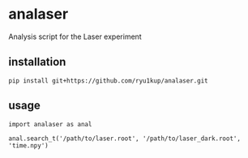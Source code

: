 # analaser

Analysis script for the Laser experiment

## installation

```
pip install git+https://github.com/ryu1kup/analaser.git
```


## usage

```
import analaser as anal

anal.search_t('/path/to/laser.root', '/path/to/laser_dark.root', 'time.npy')
```
